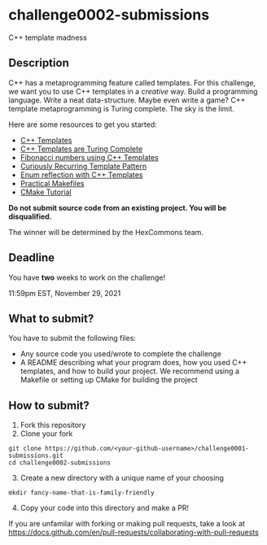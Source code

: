 # challenge0002-submissions

C++ template madness

## Description

C++ has a metaprogramming feature called templates. For this challenge, we want you to use C++ templates in a _creative_ way. Build a programming language. Write a neat data-structure. Maybe even write a game? C++ template metaprogramming is Turing complete. The sky is the limit.

Here are some resources to get you started:
- [C++ Templates](https://en.cppreference.com/w/cpp/language/templates)
- [C++ Templates are Turing Complete](https://rtraba.files.wordpress.com/2015/05/cppturing.pdf)
- [Fibonacci numbers using C++ Templates](https://gist.github.com/toch/7ed3a1786d0ed464fd94)	
- [Curiously Recurring Template Pattern](https://dev.to/poulamic/intro-to-creating-css-art-1ep5)
- [Enum reflection with C++ Templates](https://taylorconor.com/blog/enum-reflection/)
- [Practical Makefiles](http://nuclear.mutantstargoat.com/articles/make/?utm_source=pocket_mylist)
- [CMake Tutorial](https://cmake.org/cmake/help/latest/guide/tutorial/index.html)

**Do not submit source code from an existing project. You will be disqualified.**

The winner will be determined by the HexCommons team.

## Deadline

You have **two** weeks to work on the challenge!

11:59pm EST, November 29, 2021	

## What to submit?

You have to submit the following files:
- Any source code you used/wrote to complete the challenge
- A README describing what your program does, how you used C++ templates, and how to build your project. We recommend using a Makefile or setting up CMake for building the project

## How to submit?

1. Fork this repository
2. Clone your fork
```
git clone https://github.com/<your-github-username>/challenge0001-submissions.git
cd challenge0002-submissions
```
3. Create a new directory with a unique name of your choosing
```
mkdir fancy-name-that-is-family-friendly
```
4. Copy your code into this directory and make a PR!

If you are unfamilar with forking or making pull requests, take a look at https://docs.github.com/en/pull-requests/collaborating-with-pull-requests
